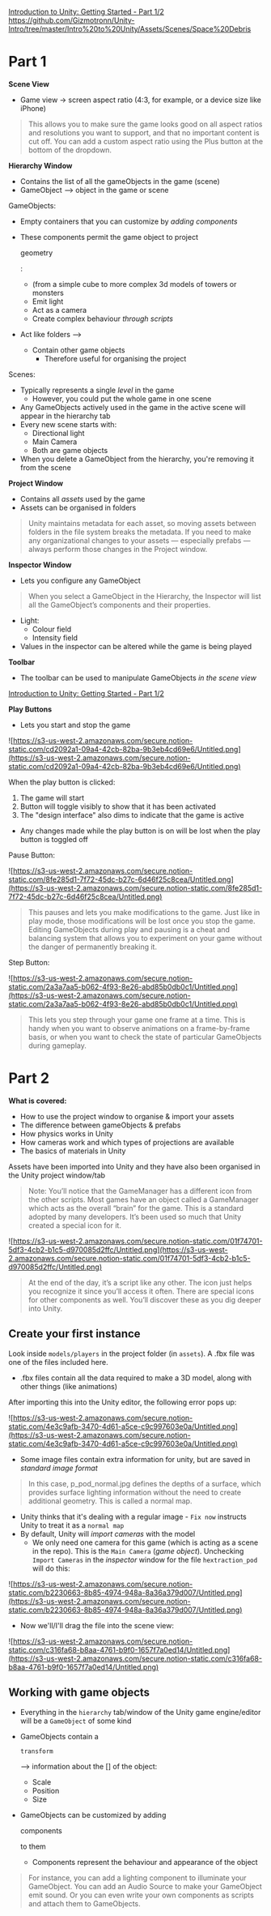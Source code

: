 [Introduction to Unity: Getting Started - Part 1/2](https://www.raywenderlich.com/7514-introduction-to-unity-getting-started-part-1-2#toc-anchor-004)
https://github.com/Gizmotronn/Unity-Intro/tree/master/Intro%20to%20Unity/Assets/Scenes/Space%20Debris
# **Part 1**

**Scene View**

- Game view -> screen aspect ratio (4:3, for example, or a device size like iPhone)

> This allows you to make sure the game looks good on all aspect ratios  and resolutions you want to support, and that no important content is  cut off. You can add a custom aspect ratio using the Plus button at the bottom of the dropdown.

**Hierarchy Window**

- Contains the list of all the gameObjects in the game (scene)
- GameObject --> object in the game or scene

GameObjects:

- Empty containers that you can customize by *adding components*

- These components permit the game object to project 

  geometry

  :

  - (from a simple cube to more complex 3d models of towers or monsters
  - Emit light
  - Act as a camera
  - Create complex behaviour *through scripts*

- Act like folders -->

  - Contain other game objects
    - Therefore useful for organising the project

Scenes:

- Typically represents a single *level* in the game
  - However, you could put the whole game in one scene
- Any GameObjects actively used in the game in the active scene will appear in the hierarchy tab
- Every new scene starts with:
  - Directional light
  - Main Camera
  - Both are game objects
- When you delete a GameObject from the hierarchy, you're removing it from the scene

**Project Window**

- Contains all *assets* used by the game
- Assets can be organised in folders

> Unity maintains metadata for each asset, so moving assets between folders in the file system breaks the metadata. If you need to make any organizational changes to your assets — especially prefabs — always perform those changes in the Project window.

**Inspector Window**

- Lets you configure any GameObject

> When you select a GameObject in the Hierarchy, the Inspector will list all the GameObject’s components and their properties.

- Light:
  - Colour field
  - Intensity field
- Values in the inspector can be altered while the game is being played

**Toolbar**

- The toolbar can be used to manipulate GameObjects *in the scene view*

[Introduction to Unity: Getting Started - Part 1/2](https://www.raywenderlich.com/7514-introduction-to-unity-getting-started-part-1-2#toc-anchor-008)

**Play Buttons**

- Lets you start and stop the game

![https://s3-us-west-2.amazonaws.com/secure.notion-static.com/cd2092a1-09a4-42cb-82ba-9b3eb4cd69e6/Untitled.png](https://s3-us-west-2.amazonaws.com/secure.notion-static.com/cd2092a1-09a4-42cb-82ba-9b3eb4cd69e6/Untitled.png)

When the play button is clicked:

1. The game will start
2. Button will toggle visibly to show that it has been activated
3. The "design interface" also dims to indicate that the game is active

- Any changes made while the play button is on will be lost when the play button is toggled off

Pause Button:

![https://s3-us-west-2.amazonaws.com/secure.notion-static.com/8fe285d1-7f72-45dc-b27c-6d46f25c8cea/Untitled.png](https://s3-us-west-2.amazonaws.com/secure.notion-static.com/8fe285d1-7f72-45dc-b27c-6d46f25c8cea/Untitled.png)

> This pauses and lets you make modifications to the game. Just like in play mode, those modifications will be lost once you stop the game. Editing GameObjects during play and pausing is a cheat and balancing system that allows you to experiment on your game without the danger of permanently breaking it.

Step Button:

![https://s3-us-west-2.amazonaws.com/secure.notion-static.com/2a3a7aa5-b062-4f93-8e26-abd85b0db0c1/Untitled.png](https://s3-us-west-2.amazonaws.com/secure.notion-static.com/2a3a7aa5-b062-4f93-8e26-abd85b0db0c1/Untitled.png)

> This lets you step through your game one frame at a time. This is handy when you want to observe animations on a frame-by-frame basis, or when you want to check the state of particular GameObjects during gameplay.

# Part 2

**What is covered:**

- How to use the project window to organise & import your assets
- The difference between gameObjects & prefabs
- How physics works in Unity
- How cameras work and which types of projections are available
- The basics of materials in Unity

Assets have been imported into Unity and they have also been organised in the Unity project window/tab

> Note: You’ll notice that the GameManager has a different icon from the other scripts. Most games have an object called a GameManager which acts as the overall “brain” for the game. This is a standard adopted by many developers. It’s been used so much that Unity created a special icon for it.

![https://s3-us-west-2.amazonaws.com/secure.notion-static.com/01f74701-5df3-4cb2-b1c5-d970085d2ffc/Untitled.png](https://s3-us-west-2.amazonaws.com/secure.notion-static.com/01f74701-5df3-4cb2-b1c5-d970085d2ffc/Untitled.png)

> At the end of the day, it’s a script like any other. The icon just helps you recognize it since you’ll access it often. There are special icons for other components as well. You’ll discover these as you dig deeper into Unity.

## Create your first instance

Look inside `models/players` in the project folder (in `assets`). A .fbx file was one of the files included here.

- .fbx files contain all the data required to make a 3D model, along with other things (like animations)

After importing this into the Unity editor, the following error pops up:

![https://s3-us-west-2.amazonaws.com/secure.notion-static.com/4e3c9afb-3470-4d61-a5ce-c9c997603e0a/Untitled.png](https://s3-us-west-2.amazonaws.com/secure.notion-static.com/4e3c9afb-3470-4d61-a5ce-c9c997603e0a/Untitled.png)

- Some image files contain extra information for unity, but are saved in *standard image format*

> In this case, p_pod_normal.jpg defines the depths of a surface, which provides surface lighting information without the need to create additional geometry. This is called a normal map.

- Unity thinks that it's dealing with a regular image - `Fix now` instructs Unity to treat it as a `normal map`
- By default, Unity will *import cameras* with the model
  - We only need one camera for this game (which is acting as a scene in the repo). This is the `Main Camera` (*game object*). Unchecking `Import Cameras` in the *inspector* window for the file `hextraction_pod` will do this:

![https://s3-us-west-2.amazonaws.com/secure.notion-static.com/b2230663-8b85-4974-948a-8a36a379d007/Untitled.png](https://s3-us-west-2.amazonaws.com/secure.notion-static.com/b2230663-8b85-4974-948a-8a36a379d007/Untitled.png)

- Now we'll/I'll drag the file into the scene view:

![https://s3-us-west-2.amazonaws.com/secure.notion-static.com/c316fa68-b8aa-4761-b9f0-1657f7a0ed14/Untitled.png](https://s3-us-west-2.amazonaws.com/secure.notion-static.com/c316fa68-b8aa-4761-b9f0-1657f7a0ed14/Untitled.png)

## Working with game objects

- Everything in the `hierarchy` tab/window of the Unity game engine/editor will be a `GameObject` of some kind

- GameObjects contain a 

  ```
  transform
  ```

   —> information about the [] of the object:

  - Scale
  - Position
  - Size

- GameObjects can be customized by adding 

  components

   to them

  - Components represent the behaviour and appearance of the object

> For instance, you can add a lighting component to illuminate your GameObject. You can add an Audio Source to make your GameObject emit sound. Or you can even write your own components as scripts and attach them to GameObjects.
